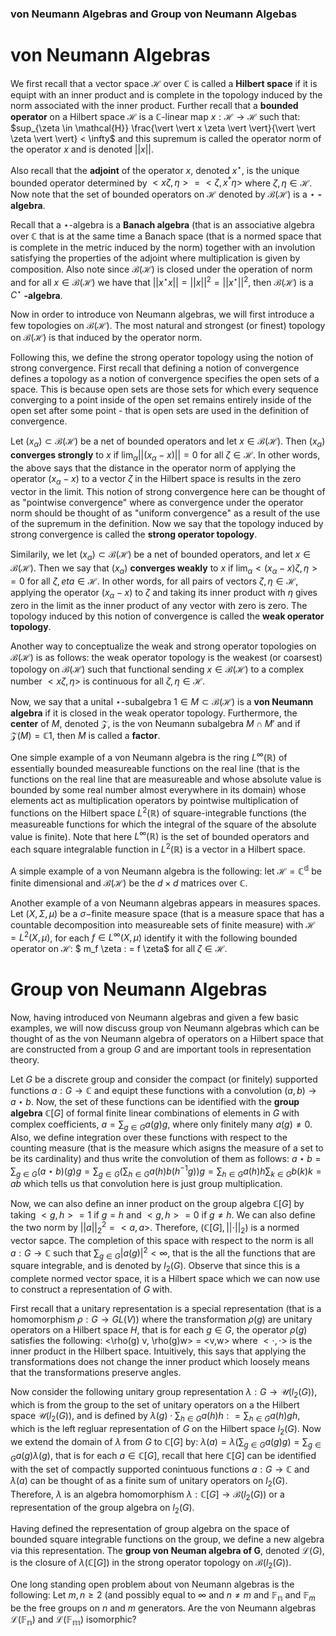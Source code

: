 ### von Neumann Algebras and Group von Neumann Algebas


# von Neumann Algebras

We first recall that a vector space $\mathcal{H}$ over $\mathbb{C}$ is called a $\textbf{Hilbert space}$ if it is equipt with an inner product and is complete in the topology induced by the norm associated with the inner product. Further recall that a $\textbf{bounded operator}$ on a Hilbert space $\mathcal{H}$ is a $\mathbb{C}$-linear map $x: \mathcal{H} \rightarrow \mathcal{H}$ such that: $sup_{\zeta \in \mathcal{H}} \frac{\vert \vert x \zeta \vert \vert}{\vert \vert \zeta \vert \vert} < \infty$ and this supremum is called the operator norm of the operator $x$ and is denoted $\vert \vert x \vert \vert$.

Also recall that the $\textbf{adjoint}$ of the operator $x$, denoted $x^{\star}$, is the unique bounded operator determined by $< x \zeta, \eta > = < \zeta, x^* \eta >$ where $\zeta, \eta \in \mathcal{H}$.  Now note that the set of bounded operators on $\mathcal{H}$ denoted by $\mathcal{B}(\mathcal{H})$ is a $\star$ $\textbf{-algebra}$. 

Recall that a $\star$-algebra is a $\textbf{Banach algebra}$ (that is an associative algebra over $\mathbb{C}$ that is at the same time a Banach space (that is a normed space that is complete in the metric induced by the norm) together with an involution satisfying the properties of the adjoint where multiplication is given by composition. Also note since $\mathcal{B}(\mathcal{H})$ is closed under the operation of norm and for all $x \in \mathcal{B}(\mathcal{H})$ we have that $\vert \vert x^{\star} x \vert \vert = \vert \vert x \vert \vert^{2} = \vert \vert x^{\star} \vert \vert^2$, then $\mathcal{B}(\mathcal{H})$ is a $C^{\star}$ $\textbf{-algebra}$.

Now in order to introduce von Neumann algebras, we will first introduce a few topologies on $\mathcal{B}(\mathcal{H})$. The most natural and strongest (or finest) topology on $\mathcal{B}(\mathcal{H})$ is that induced by the operator norm.

Following this, we define the strong operator topology using the notion of strong convergence. First recall that defining a notion of convergence defines a topology as a notion of convergence specifies the open sets of a space. This is because open sets are those sets for which every sequence converging to a point inside of the open set remains entirely inside of the open set after some point - that is open sets are used in the definition of convergence.

Let $(x_{\alpha}) \subset \mathcal{B}(\mathcal{H})$ be a net of bounded operators and let $x \in \mathcal{B}(\mathcal{H})$. Then $(x_{\alpha})$ $\textbf{converges strongly}$ to $x$ if $\lim_{\alpha} \vert \vert (x_{\alpha} - x) \vert \vert = 0$ for all $\zeta \in \mathcal{H}$. In other words, the above says that the distance in the operator norm of applying the operator $(x_{\alpha} - x)$ to a vector $\zeta$ in the Hilbert space is results in the zero vector in the limit. This notion of strong convergence here can be thought of as "pointwise convergence" where as convergence under the operator norm should be thought of as "uniform convergence" as a result of the use of the supremum in the definition. Now we say that the topology induced by strong convergence is called the $\textbf{strong operator topology}$. 

Similarily, we let $(x_{\alpha}) \subset \mathcal{B}(\mathcal{H})$ be a net of bounded operators, and let $x \in \mathcal{B}(\mathcal{H})$. Then we say that $(x_{\alpha})$ $\textbf{converges weakly}$ to $x$ if $\lim_{\alpha} < (x_{\alpha} - x) \zeta, \eta > = 0$ for all $\zeta, eta \in \mathcal{H}$. In other words, for all pairs of vectors $\zeta, \eta \in \mathcal{H}$, applying the operator $(x_{\alpha} - x)$ to $\zeta$ and taking its inner product with $\eta$ gives zero in the limit as the inner product of any vector with zero is zero. The topology induced by this notion of convergence is called the $\textbf{weak operator topology}$. 

Another way to conceptualize the weak and strong operator topologies on $\mathcal{B}(\mathcal{H})$ is as follows: the weak operator topology is the weakest (or coarsest) topology on $\mathcal{B}(\mathcal{H})$ such that functional sending $x \in \mathcal{B}(\mathcal{H})$ to a complex number $< x \zeta, \eta >$ is continuous for all $\zeta, \eta \in \mathcal{H}$.

Now, we say that a unital $\star$-subalgebra $1 \in M \subset \mathcal{B}(\mathcal{H})$ is a $\textbf{von Neumann algebra}$ if it is closed in the weak operator topology. Furthermore, the $\textbf{center}$ of $M$, denoted $\mathcal{Z}$, is the von Neumann subalgebra $M \cap M'$ and if $\mathcal{Z}(M) = \mathbb{C}1$, then $M$ is called a $\textbf{factor}$.

One simple example of a von Neumann algebra is the ring $L^{\infty}(\mathbb{R})$ of essentially bounded measureable functions on the real line (that is the functions on the real line that are measureable and whose absolute value is bounded by some real number almost everywhere in its domain) whose elements act as multiplication operators by pointwise multiplication of functions on the Hilbert space $L^2(\mathbb{R})$ of square-integrable functions (the measureable functions for which the integral of the square of the absolute value is finite). Note that here $L^{\infty}(\mathbb{R})$ is the set of bounded operators and each square integralable function in $L^2(\mathbb{R})$ is a vector in a Hilbert space. 

A simple example of a von Neumann algebra is the following: let $\mathcal{H} = \mathbb{C^d}$ be finite dimensional and $\mathcal{B}(\mathcal{H})$ be the $d \times d$ matrices over $\mathbb{C}$. 

Another example of a von Neumann algebras appears in measures spaces. Let $(X, \Sigma, \mu)$ be a $\sigma-$finite measure space (that is a measure space that has a countable decomposition into measureable sets of finite measure) with $\mathcal{H} = L^2(X, \mu)$, for each $f \in L^{\infty}(X, \mu)$ identify it with the following bounded operator on $\mathcal{H}$: $ m_f \zeta : = f \zeta$ for all $\zeta \in \mathcal{H}$. 


# Group von Neumann Algebras

Now, having introduced von Neumann algebras and given a few basic examples, we will now discuss group von Neumann algebras which can be thought of as the von Neumann algebra of operators on a Hilbert space that are constructed from a group $G$ and are important tools in representation theory. 

Let $G$ be a discrete group and consider the compact (or finitely) supported functions $a: G \rightarrow \mathbb{C}$ and equipt these functions with a convolution $(a,b) \rightarrow a \star b$. Now, the set of these functions can be identified with the $\textbf{group algebra}$ $\mathbb{C}[G]$ of formal finite linear combinations of elements in $G$ with complex coefficients, $a = \sum_{g \in G}a(g)g$, where only finitely many $a(g) \neq 0$. Also, we define integration over these functions with respect to the counting measure (that is the measure which asigns the measure of a set to be its cardinality) and thus write the convolution of them as follows: $a \star b = \sum_{g \in G}(a \star b)(g)g = \sum_{g \in G}(\sum_{h \in G} a(h)b(h^{-1}g))g = \sum_{h \in G}a(h)h \sum_{k \in G}b(k)k = ab$ which tells us that convolution here is just group multiplication.

Now, we can also define an inner product on the group algebra $\mathbb{C}[G]$ by taking $<g,h> = 1$ if $g = h$ and $<g,h> = 0$ if $g \neq h$. We can also define the two norm by $\vert \vert a \vert \vert_2^{2} = <a,a>$. Therefore, $(\mathbb{C}[G], \vert \vert \cdot \vert \vert_2)$ is a normed vector sapce. The completion of this space with respect to the norm is all $a : G \rightarrow \mathbb{C}$ such that $\sum_{g \in G}\vert a(g) \vert^2 < \infty$, that is the all the functions that are square integrable, and is denoted by $l_2(G)$. Observe that since this is a complete normed vector space, it is a Hilbert space which we can now use to construct a representation of $G$ with. 

First recall that a unitary representation is a special representation (that is a homomorphism $\rho: G \rightarrow GL(V)$) where the transformation $\rho(g)$ are unitary operators on a Hilbert space $H$, that is for each $g \in G$, the operator $\rho(g)$ satisfies the following: <\rho(g) v, \rho(g)w> = <v,w> where $< \cdot, \cdot>$ is the inner product in the Hilbert space. Intuitively, this says that applying the transformations does not change the inner product which loosely means that the transformations preserve angles.

Now consider the following unitary group representation $\lambda: G \rightarrow \mathcal{U}(l_2(G))$, which is from the group to the set of unitary operators on a the Hilbert space $\mathcal{U}(l_2(G))$, and is defined by $\lambda(g) \cdot \sum_{h \in G} a(h)h : = \sum_{h \in G}a(h)gh$, which is the left regluar representation of $G$ on the Hilbert space $l_2(G)$. Now we extend the domain of $\lambda$ from $G$ to $\mathbb{C}[G]$ by: $\lambda(a) = \lambda(\sum_{g \in G}a(g)g) = \sum_{g \in G}a(g)\lambda(g)$, that is for each $a \in \mathbb{C}[G]$, recall that here $\mathbb{C}[G]$ can be identified with the set of compactly supported conintuous functions $a: G \rightarrow \mathbb{C}$ and $\lambda(a)$ can be thought of as a finite sum of unitary operators on $l_2(G)$. Therefore, $\lambda$ is an algebra homomorphism $\lambda: \mathbb{C}[G] \rightarrow \mathcal{B}(l_2(G))$ or a representation of the group algebra on $l_2(G)$. 

Having defined the representation of group algebra on the space of bounded square integrable functions on the group, we define a new algebra via this representation. The $\textbf{group von Neuman algebra of G}$, denoted $\mathcal{L}(G)$, is the closure of $\lambda(\mathbb{C}[G])$ in the strong operator topology on $\mathcal{B}(l_2(G))$.

One long standing open problem about von Neumann algebras is the following: Let $m,n \geq 2$ (and possibly equal to $\infty$ and $n \neq m$ and $\mathbb{F_n}$ and $\mathbb{F}_m$ be the free groups on $n$ and $m$ generators. Are the von Neumann algebras $\mathcal{L}(\mathbb{F_n})$ and $\mathcal{L}(\mathbb{F_m})$ isomorphic? 




















































